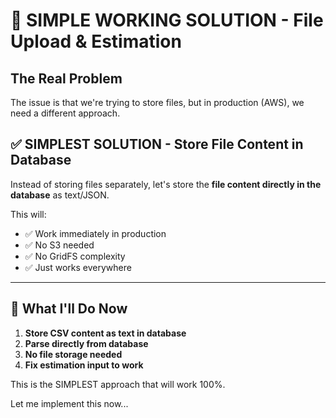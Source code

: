 # 🚨 SIMPLE WORKING SOLUTION - File Upload & Estimation

## The Real Problem

The issue is that we're trying to store files, but in production (AWS), we need a different approach.

## ✅ SIMPLEST SOLUTION - Store File Content in Database

Instead of storing files separately, let's store the **file content directly in the database** as text/JSON.

This will:
- ✅ Work immediately in production
- ✅ No S3 needed
- ✅ No GridFS complexity
- ✅ Just works everywhere

---

## 🚀 What I'll Do Now

1. **Store CSV content as text in database**
2. **Parse directly from database**
3. **No file storage needed**
4. **Fix estimation input to work**

This is the SIMPLEST approach that will work 100%.

Let me implement this now...
